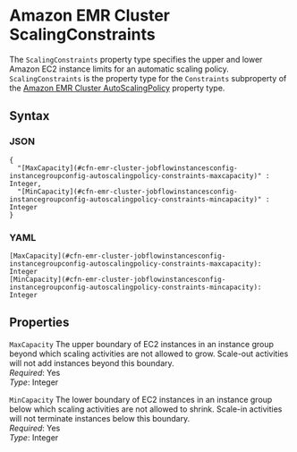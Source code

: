 # Amazon EMR Cluster ScalingConstraints<a name="aws-properties-emr-cluster-jobflowinstancesconfig-instancegroupconfig-autoscalingpolicy-constraints-scalingconstraints"></a>

The `ScalingConstraints` property type specifies the upper and lower Amazon EC2 instance limits for an automatic scaling policy\. `ScalingConstraints` is the property type for the `Constraints` subproperty of the [Amazon EMR Cluster AutoScalingPolicy](aws-properties-emr-cluster-jobflowinstancesconfig-instancegroupconfig-autoscalingpolicy.md) property type\.

## Syntax<a name="w4ab1c21c10d132c13c84b5"></a>

### JSON<a name="aws-properties-emr-cluster-jobflowinstancesconfig-instancegroupconfig-autoscalingpolicy-constraints-scalingconstraints-syntax.json"></a>

```
{
  "[MaxCapacity](#cfn-emr-cluster-jobflowinstancesconfig-instancegroupconfig-autoscalingpolicy-constraints-maxcapacity)" : Integer,
  "[MinCapacity](#cfn-emr-cluster-jobflowinstancesconfig-instancegroupconfig-autoscalingpolicy-constraints-mincapacity)" : Integer
}
```

### YAML<a name="aws-properties-emr-cluster-jobflowinstancesconfig-instancegroupconfig-autoscalingpolicy-constraints-scalingconstraints-syntax.yaml"></a>

```
[MaxCapacity](#cfn-emr-cluster-jobflowinstancesconfig-instancegroupconfig-autoscalingpolicy-constraints-maxcapacity): Integer
[MinCapacity](#cfn-emr-cluster-jobflowinstancesconfig-instancegroupconfig-autoscalingpolicy-constraints-mincapacity): Integer
```

## Properties<a name="w4ab1c21c10d132c13c84b7"></a>

`MaxCapacity`  <a name="cfn-emr-cluster-jobflowinstancesconfig-instancegroupconfig-autoscalingpolicy-constraints-maxcapacity"></a>
The upper boundary of EC2 instances in an instance group beyond which scaling activities are not allowed to grow\. Scale\-out activities will not add instances beyond this boundary\.  
*Required*: Yes  
*Type*: Integer

`MinCapacity`  <a name="cfn-emr-cluster-jobflowinstancesconfig-instancegroupconfig-autoscalingpolicy-constraints-mincapacity"></a>
The lower boundary of EC2 instances in an instance group below which scaling activities are not allowed to shrink\. Scale\-in activities will not terminate instances below this boundary\.  
*Required*: Yes  
*Type*: Integer